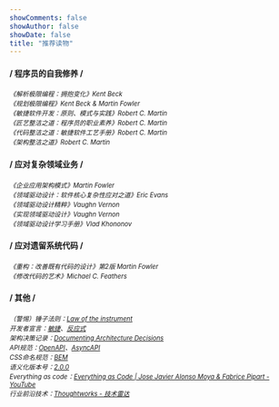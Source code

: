 ```yaml
---
showComments: false
showAuthor: false
showDate: false
title: "推荐读物"
---
```


#### / 程序员的自我修养 /
<em style="float:left;font-size: 0.8em;">《解析极限编程：拥抱变化》Kent Beck</em>\
<em style="float:left;font-size: 0.8em;">《规划极限编程》Kent Beck & Martin Fowler</em>\
<em style="float:left;font-size: 0.8em;">《敏捷软件开发：原则、模式与实践》Robert C. Martin</em>\
<em style="float:left;font-size: 0.8em;">《匠艺整洁之道：程序员的职业素养》Robert C. Martin</em>\
<em style="float:left;font-size: 0.8em;">《代码整洁之道：敏捷软件工艺手册》Robert C. Martin</em>\
<em style="float:left;font-size: 0.8em;">《架构整洁之道》Robert C. Martin</em>
<br>

#### / 应对复杂领域业务 /
<em style="float:left;font-size: 0.8em;">《企业应用架构模式》Martin Fowler</em>\
<em style="float:left;font-size: 0.8em;">《领域驱动设计：软件核心复杂性应对之道》Eric Evans</em>\
<em style="float:left;font-size: 0.8em;">《领域驱动设计精粹》Vaughn Vernon</em>\
<em style="float:left;font-size: 0.8em;">《实现领域驱动设计》Vaughn Vernon</em>\
<em style="float:left;font-size: 0.8em;">《领域驱动设计学习手册》Vlad Khononov</em>
<br>

#### / 应对遗留系统代码 /
<em style="float:left;font-size: 0.8em;">《重构：改善既有代码的设计》第2版 Martin Fowler</em>\
<em style="float:left;font-size: 0.8em;">《修改代码的艺术》Michael C. Feathers</em>
<br>

#### / 其他 /
<em style="float:left;font-size: 0.8em;">（警惕）锤子法则：[Law of the instrument](https://en.wikipedia.org/wiki/Law_of_the_instrument)</em>
\
<em style="float:left;font-size: 0.8em;">开发者宣言：[敏捷](https://agilemanifesto.org/iso/zhchs/manifesto.html)、[反应式](https://www.reactivemanifesto.org/zh-CN)</em>
\
<em style="float:left;font-size: 0.8em;">架构决策记录：[Documenting Architecture Decisions](https://cognitect.com/blog/2011/11/15/documenting-architecture-decisions.html)</em>
\
<em style="float:left;font-size: 0.8em;">API规范：[OpenAPI](https://github.com/OAI/OpenAPI-Specification)、[AsyncAPI](https://github.com/asyncapi/spec)</em>
\
<em style="float:left;font-size: 0.8em;">CSS命名规范：[BEM](https://getbem.com/)</em>
\
<em style="float:left;font-size: 0.8em;">语义化版本号：[2.0.0](https://semver.org/lang/zh-CN/)</em>
\
<em style="float:left;font-size: 0.8em;">Everything as code：[Everything as Code | Jose Javier Alonso Moya & Fabrice Pipart - YouTube](https://www.youtube.com/watch?v=ZXYcy903VDg)</em>
\
<em style="float:left;font-size: 0.8em;">行业前沿技术：[Thoughtworks - 技术雷达](https://www.thoughtworks.com/zh-cn/radar)</em>


<!-- #### / Everything as code /
基础设施即代码（Infrastructure as Code）：[Ansible](https://github.com/ansible/ansible)、[Terraform](https://developer.hashicorp.com/terraform)、[Vagrant](https://developer.hashicorp.com/vagrant)
\
构建即代码（Build as code）：[Gradle](https://docs.gradle.org/current/dsl/)、[pnpm](https://pnpm.io/zh/workspaces)
\
配置即代码（Configuration as Code）：[Traefik](https://doc.traefik.io/traefik/reference/routing-configuration/dynamic-configuration-methods/)、[Dockerfile](https://docs.docker.com/reference/dockerfile/)、[Docker Compose](https://github.com/compose-spec/compose-spec/blob/main/spec.md)、[Kustomize](https://kubectl.docs.kubernetes.io/references/kustomize/)
\
图表即代码（Diagram as Code）：[Mermaid](https://mermaid.js.org/)、[Structurizr](https://structurizr.com/)
\
管道即代码（Pipeline as Code）：[Jenkins](https://www.jenkins.io/doc/book/pipeline/pipeline-as-code/)、[Argo Workflows](https://github.com/argoproj/argo-workflows)、[GitHub Actions](https://docs.github.com/zh/actions/writing-workflows/quickstart)
\
策略即代码（Policy as Code）：[OPA](https://www.openpolicyagent.org/docs)
\
可观测性即代码（Observability as Code）：[Grafana](https://grafana.com/docs/grafana/latest/observability-as-code/) -->